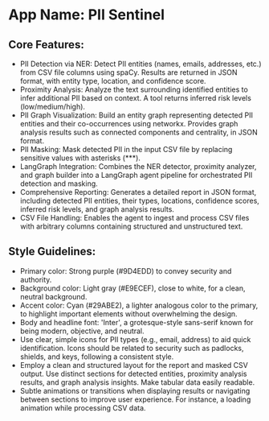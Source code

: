 # **App Name**: PII Sentinel

## Core Features:

- PII Detection via NER: Detect PII entities (names, emails, addresses, etc.) from CSV file columns using spaCy. Results are returned in JSON format, with entity type, location, and confidence score.
- Proximity Analysis: Analyze the text surrounding identified entities to infer additional PII based on context.  A tool returns inferred risk levels (low/medium/high).
- PII Graph Visualization: Build an entity graph representing detected PII entities and their co-occurrences using networkx. Provides graph analysis results such as connected components and centrality, in JSON format.
- PII Masking: Mask detected PII in the input CSV file by replacing sensitive values with asterisks (***).
- LangGraph Integration: Combines the NER detector, proximity analyzer, and graph builder into a LangGraph agent pipeline for orchestrated PII detection and masking.
- Comprehensive Reporting: Generates a detailed report in JSON format, including detected PII entities, their types, locations, confidence scores, inferred risk levels, and graph analysis results.
- CSV File Handling: Enables the agent to ingest and process CSV files with arbitrary columns containing structured and unstructured text.

## Style Guidelines:

- Primary color: Strong purple (#9D4EDD) to convey security and authority.
- Background color: Light gray (#E9ECEF), close to white, for a clean, neutral background.
- Accent color: Cyan (#29ABE2), a lighter analogous color to the primary, to highlight important elements without overwhelming the design.
- Body and headline font: 'Inter', a grotesque-style sans-serif known for being modern, objective, and neutral.
- Use clear, simple icons for PII types (e.g., email, address) to aid quick identification.  Icons should be related to security such as padlocks, shields, and keys, following a consistent style.
- Employ a clean and structured layout for the report and masked CSV output. Use distinct sections for detected entities, proximity analysis results, and graph analysis insights. Make tabular data easily readable.
- Subtle animations or transitions when displaying results or navigating between sections to improve user experience. For instance, a loading animation while processing CSV data.